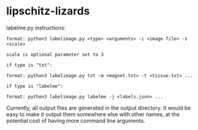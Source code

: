 # lipschitz-lizards

labelme.py instructions:

    format: python3 labelimage.py <type> <arguments> -i <image file> -s <scale>
    
    scale is optional parameter set to 3
    
    if type is "txt":
    
    format: python3 labelimage.py txt -m <magnet.txt> -t <tissue.txt> ...
    
    if type is "labelme":
    
    format: python3 labelimage.py labelme -j <labels.json> ...

Currently, all output files are generated in the output directory. It would be
easy to make it output them somewhere else with other names, at the potential
cost of having more command line arguments.
